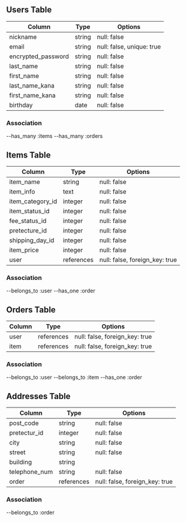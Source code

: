 ## Users Table
| Column             | Type       | Options                       |
|--------------------|------------|-------------------------------|
| nickname           | string     | null: false                   |
| email              | string     | null: false, unique: true     |
| encrypted_password | string     | null: false                   |
| last_name          | string     | null: false                   |
| first_name         | string     | null: false                   |
| last_name_kana     | string     | null: false                   |
| first_name_kana    | string     | null: false                   |
| birthday           | date       | null: false                   |

### Association
--has_many :items
--has_many :orders


## Items Table
| Column             |Type        |Options                         |
|--------------------|------------|--------------------------------|
| item_name          | string     | null: false                    |
| item_info          | text       | null: false                    |
| item_category_id   | integer    | null: false                    |
| item_status_id     | integer    | null: false                    |
| fee_status_id      | integer    | null: false                    |
| pretecture_id       | integer    | null: false                    |
| shipping_day_id    | integer    | null: false                    |
| item_price         | integer    | null: false                    |
| user               | references | null: false, foreign_key: true |

### Association
--belongs_to :user
--has_one :order


## Orders Table
| Column             | Type       | Options                        |
|--------------------|------------|--------------------------------|
| user               | references | null: false, foreign_key: true |
| item               | references | null: false, foreign_key: true |

### Association
--belongs_to :user
--belongs_to :item
--has_one :order


## Addresses Table
| Column             | Type       | Options                        |
|--------------------|------------|--------------------------------|
| post_code          | string     | null: false                    |
| pretectur_id       | integer    | null: false                    |
| city               | string     | null: false                    |
| street             | string     | null: false                    |
| building           | string     |                                |
| telephone_num      | string     | null: false                    |
| order              | references | null: false, foreign_key: true |

### Association
--belongs_to :order